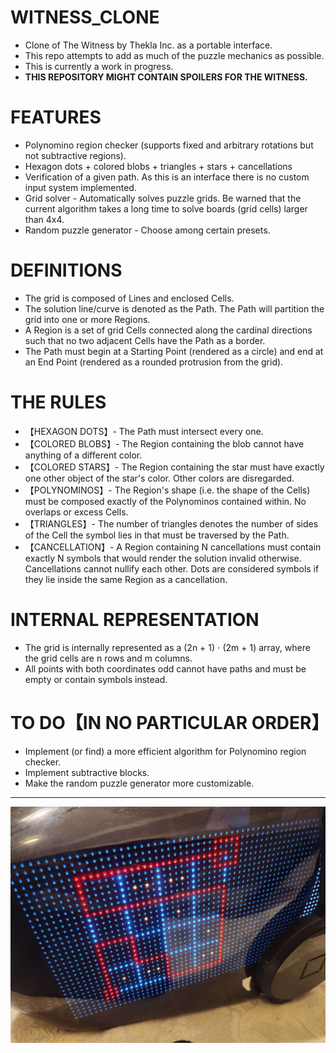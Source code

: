# WITNESS_CLONE
- Clone of The Witness by Thekla Inc. as a portable interface.
- This repo attempts to add as much of the puzzle mechanics as possible.
  <br/>
- This is currently a work in progress.
- **THIS REPOSITORY MIGHT CONTAIN SPOILERS FOR THE WITNESS.**

# FEATURES
- Polynomino region checker (supports fixed and arbitrary rotations but not subtractive regions).
- Hexagon dots + colored blobs + triangles + stars + cancellations
- Verification of a given path. As this is an interface there is no custom input system implemented.
- Grid solver - Automatically solves puzzle grids. Be warned that the current algorithm takes a long time to solve boards (grid cells) larger than 4x4.
- Random puzzle generator - Choose among certain presets.

# DEFINITIONS

- The grid is composed of Lines and enclosed Cells.
- The solution line/curve is denoted as the Path. The Path will partition the grid into one or more Regions.
- A Region is a set of grid Cells connected along the cardinal directions such that no two adjacent Cells have the Path as a border.
- The Path must begin at a Starting Point (rendered as a circle) and end at an End Point (rendered as a rounded protrusion from the grid).

# THE RULES

- 【HEXAGON DOTS】- The Path must intersect every one.
- 【COLORED BLOBS】- The Region containing the blob cannot have anything of a different color.
- 【COLORED STARS】- The Region containing the star must have exactly one other object of the star's color. Other colors are disregarded.
- 【POLYNOMINOS】- The Region's shape (i.e. the shape of the Cells) must be composed exactly of the Polynominos contained within. No overlaps or excess Cells.
- 【TRIANGLES】- The number of triangles denotes the number of sides of the Cell the symbol lies in that must be traversed by the Path.
- 【CANCELLATION】- A Region containing N cancellations must contain exactly N symbols that would render the solution invalid otherwise. Cancellations cannot nullify each other. Dots are considered symbols if they lie inside the same Region as a cancellation.

# INTERNAL REPRESENTATION

- The grid is internally represented as a (2n + 1) ⋅ (2m + 1) array, where the grid cells are n rows and m columns.
- All points with both coordinates odd cannot have paths and must be empty or contain symbols instead.

# TO DO【IN NO PARTICULAR ORDER】

- Implement (or find) a more efficient algorithm for Polynomino region checker.
- Implement subtractive blocks.
- Make the random puzzle generator more customizable.
---

![Example!](examples/triangles.jpg?raw=true)
